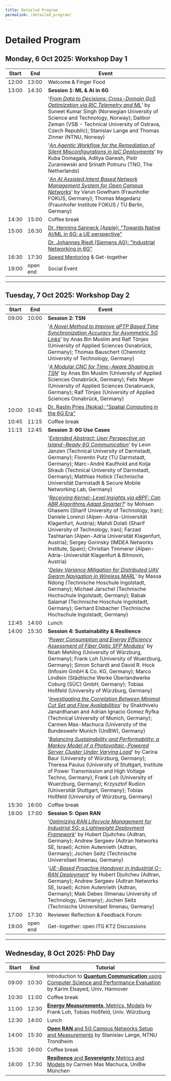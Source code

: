 ```yaml
---
title: Detailed Program
permalink: /detailed_program/
---
```


# Detailed Program

## Monday, 6 Oct 2025: Workshop Day 1

| Start       | End         | Event                            | 
| ----------- | ----------- | -----------------                |
| 12:00       | 13:00       | Welcome & Finger Food            |
| 13:00       | 14:30       | **Session 1: ML & AI in 6G** |          
| | | '[*From Data to Decisions: Cross-Domain QoS Optimization via RIC Telemetry and ML*](https://doi.org/10.25972/OPUS-42475)' by Suneet Kumar Singh (Norwegian University of Science and Technology, Norway); Dalibor Zeman (VSB - Technical University of Ostrava, Czech Republic); Stanislav Lange and Thomas Zinner (NTNU, Norway) | 
| | | '[*An Agentic Workflow for the Remediation of Silent Misconfigurations in IaC Deployments*](https://doi.org/10.25972/OPUS-42476)' by Kuba Domagala, Aditya Ganesh, Piotr Zuraniewski and Srinath Potnuru (TNO, The Netherlands) | 
| | | '[*An AI Assisted Intent Based Network Management System for Open Campus Networks*](https://doi.org/10.25972/OPUS-42469)' by Varun Gowtham (Fraunhofer FOKUS, Germany); Thomas Magedanz (Fraunhofer Institute FOKUS / TU Berlin, Germany) | 
| 14:30       | 15:00       | Coffee break                     |
| 15:00       | 16:30       | [Dr. Henning Sanneck (Apple): "Towards Native AI/ML in 6G: a UE perspective"](/WueWoWAS2025/program/)                    |
| | |  [Dr. Johannes Riedl (Siemens AG): "Industrial Networking in 6G"](/WueWoWAS2025/program/)        |
| 16:30       | 17:30       | [Speed Mentoring](/WueWoWAS2025/mentoring/)         & Get-together   |
| 19:00       | open end    | Social Event                     |

***

## Tuesday, 7 Oct 2025: Workshop Day 2

| Start       | End         | Event                  | 
| ----------- | ----------- | -----------------      |
| 09:00       | 10:00       | **Session 2: TSN**    |
| | | '[*A Novel Method to Improve gPTP Based Time Synchronization Accuracy for Asymmetric 5G Links*](https://doi.org/10.25972/OPUS-42484)' by Anas Bin Muslim and Ralf Tönjes (University of Applied Sciences Osnabrück, Germany); Thomas Bauschert (Chemnitz University of Technology, Germany) | 
| | | '[*A Modular CNC for Time-Aware Shaping in TSN*](https://doi.org/10.25972/OPUS-42474)' by Anas Bin Muslim (University of Applied Sciences Osnabrück, Germany); Felix Meyer (University of Applied Sciences Osnabrueck, Germany); Ralf Tönjes (University of Applied Sciences Osnabrück, Germany) | 
| 10:00       | 10:45       | [Dr. Rastin Pries (Nokia): "Spatial Computing in the 6G Era"](/WueWoWAS2025/program/)           |
| 10:45       | 11:15       | Coffee break           |
| 11:15       | 12:45       | **Session 3:  6G Use Cases**    |
| | | '[*Extended Abstract: User Perspective on Island-Ready 6G Communication*](https://doi.org/10.25972/OPUS-42464)' by Leon Janzen (Technical University of Darmstadt, Germany); Florentin Putz (TU Darmstadt, Germany); Marc-André Kaufhold and Kolja Straub (Technical University of Darmstadt, Germany); Matthias Hollick (Technische Universität Darmstadt & Secure Mobile Networking Lab, Germany) | 
| | | '[*Receiving Kernel-Level Insights via eBPF: Can ABR Algorithms Adapt Smarter?*](https://doi.org/10.25972/OPUS-42482)' by Mohsen Ghasemi (Sharif University of Technology, Iran); Daniele Lorenzi (Alpen-Adria-Universität Klagenfurt, Austria); Mahdi Dolati (Sharif University of Technology, Iran); Farzad Tashtarian (Alpen-Adria Universität Klagenfurt, Austria); Sergey Gorinsky (IMDEA Networks Institute, Spain); Christian Timmerer (Alpen-Adria-Universität Klagenfurt & Bitmovin, Austria) | 
| | | '[*Delay Variance Mitigation for Distributed UAV Swarm Navigation in Wireless MARL*](ttps://doi.org/10.25972/OPUS-42479)' by Massa Ndong (Technische Hoschule Ingolstadt, Germany); Michael Jarschel (Technische Hochschule Ingolstadt, Germany); Babak Salamat (Technische Hoschule Ingolstadt, Germany); Gerhard Elsbacher (Technische Hochschule Ingolstadt, Germany) | 
| 12:45       | 14:00       | Lunch                  |
| 14:00       | 15:30       | **Session 4: Sustainability & Resilience**    |
| | | '[*Power Consumption and Energy Efficiency Assessment of Fiber Optic SFP Modules*](https://doi.org/10.25972/OPUS-42470)' by Noah Mehling (University of Würzburg, Germany); Frank Loh (University of Wuerzburg, Germany); Simon Schardt and David R. Hock (Infosim GmbH & Co. KG, Germany); Marco Lindlein (Städtische Werke Überlandwerke Coburg (SÜC) GmbH, Germany); Tobias Hoßfeld (University of Würzburg, Germany) | 
| | | '[*Investigating the Correlation Between Minimal Cut Set and Flow Availabilities*](https://doi.org/10.25972/OPUS-42477)' by Shakthivelu Janardhanan and Adrian Ignacio Gomez Ryfka (Technical University of Munich, Germany); Carmen Mas-Machuca (University of the Bundeswehr Munich (UniBW), Germany) | 
| | | '[*Balancing Sustainability and Performability: a Markov Model of a Photovoltaic-Powered Server Cluster Under Varying Load*](https://doi.org/10.25972/OPUS-42473)' by Carina Baur (University of Würzburg, Germany); Theresa Paulus (University of Stuttgart, Institute of Power Transmission and High Voltage Techno, Germany); Frank Loh (University of Wuerzburg, Germany); Krzysztof Rudion (Universität Stuttgart, Germany); Tobias Hoßfeld (University of Würzburg, Germany) | 
| 15:30       | 16:00       | Coffee break           |
| 16:00       | 17:00       | **Session 5: Open RAN**    |
| | | '[*Optimizing RAN Lifecycle Management for Industrial 5G: a Lightweight Deployment Framework*](https://doi.org/10.25972/OPUS-42481)' by Hubert Djuitcheu (Adtran, Germany); Andrew Sergeev (Adtran Networks SE, Israel); Achim Autenrieth (Adtran, Germany); Jochen Seitz (Technische Universitaet Ilmenau, Germany) | 
| | | '[*UE-Based Proactive Handover in Industrial O-RAN Deployment*](https://doi.org/10.25972/OPUS-42480)' by Hubert Djuitcheu (Adtran, Germany); Andrew Sergeev (Adtran Networks SE, Israel); Achim Autenrieth (Adtran, Germany); Maik Debes (Ilmenau University of Technology, Germany); Jochen Seitz (Technische Universitaet Ilmenau, Germany) | 
| 17:00       | 17:30       | Reviewer Reflection & Feedback Forum    |
| 19:00       | open end    | Get-together: open ITG KT2 Discussions    |

***

## Wednesday, 8 Oct 2025: PhD Day

| Start       | End         | Tutorial                  | 
| ----------- | ----------- | -----------------      |
| 09:00       | 10:30       |  Introduction to [**Quantum Communication** using Computer Science and Performance Evaluation](/WueWoWAS2025/phd_day/) by Karim Elsayed, Univ. Hannover|
| 10:30       | 11:00       | Coffee break           |
| 11:00       | 12:30       |  [**Energy Measurements**, Metrics, Models](/WueWoWAS2025/phd_day/) by Frank Loh, Tobias Hoßfeld, Univ. Würzburg |
| 12:30       | 14:00       | Lunch                  |
| 14:00       | 15:30       |  [**Open RAN** and 5G Campus Networks Setup and Measurements](/WueWoWAS2025/phd_day/) by Stanislav Lange, NTNU Trondheim |
| 15:30       | 16:00       | Coffee break           |
| 16:00       | 17:30       | [**Resilience** and **Sovereignty** Metrics and Models](/WueWoWAS2025/phd_day/) by Carmen Mas Machuca, UniBw München      |




